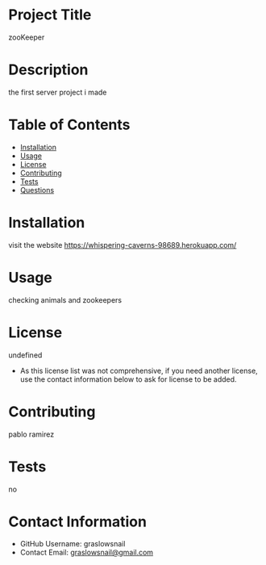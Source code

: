 # Project Title

zooKeeper

# Description

the first server project i made

# Table of Contents

- [Installation](#-Installation)
- [Usage](#-Usage)
- [License](#-Installation)
- [Contributing](#-Contributing)
- [Tests](#-Tests)
- [Questions](#-Contact-Information)

# Installation

visit the website https://whispering-caverns-98689.herokuapp.com/

# Usage

checking animals and zookeepers

# License

undefined

- As this license list was not comprehensive, if you need another license, use the contact information below to ask for license to be added.

# Contributing

pablo ramirez

# Tests

no

# Contact Information

- GitHub Username: graslowsnail
- Contact Email: graslowsnail@gmail.com
